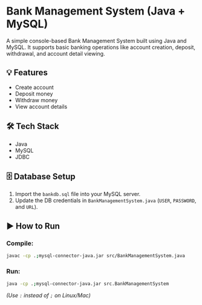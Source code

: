 # Bank Management System (Java + MySQL)

A simple console-based Bank Management System built using Java and MySQL. It supports basic banking operations like account creation, deposit, withdrawal, and account detail viewing.

## 💡 Features
- Create account
- Deposit money
- Withdraw money
- View account details

## 🛠 Tech Stack
- Java
- MySQL
- JDBC

## 🗄 Database Setup
1. Import the `bankdb.sql` file into your MySQL server.
2. Update the DB credentials in `BankManagementSystem.java` (`USER`, `PASSWORD`, and `URL`).

## ▶️ How to Run

### Compile:
```bash
javac -cp .;mysql-connector-java.jar src/BankManagementSystem.java
```

### Run:
```bash
java -cp .;mysql-connector-java.jar src.BankManagementSystem
```

*(Use `:` instead of `;` on Linux/Mac)*
